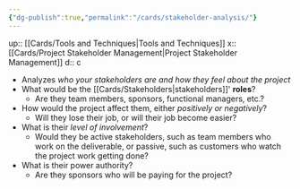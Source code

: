 ```yaml
---
{"dg-publish":true,"permalink":"/cards/stakeholder-analysis/"}
---
```


up:: [[Cards/Tools and Techniques\|Tools and Techniques]] 
x:: [[Cards/Project Stakeholder Management\|Project Stakeholder Management]] 
d:: c

- ﻿Analyzes *who your stakeholders are and how they feel about the project*
- ﻿﻿What would be the [[Cards/Stakeholders\|stakeholders]]\' **roles**? 
	- Are they team members, sponsors, functional managers, etc.?
- ﻿﻿How would the project affect them, either *positively or negatively*?
	- Will they lose their job, or will their job become easier? 
- What is their *level of involvement*?
	- Would they be active stakeholders, such as team members who work on the deliverable, or passive, such as customers who watch the project work getting done?
- ﻿﻿What is their power authority?
	- Are they sponsors who will be paying for the project? 